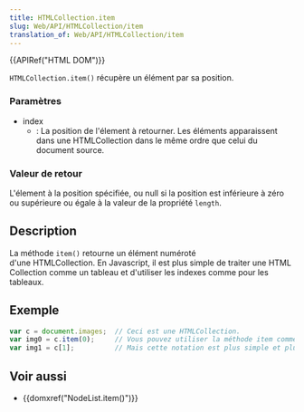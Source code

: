 ```yaml
---
title: HTMLCollection.item
slug: Web/API/HTMLCollection/item
translation_of: Web/API/HTMLCollection/item
---
```

{{APIRef("HTML DOM")}}

`HTMLCollection.item()` récupère un élément par sa position.

### Paramètres

- index
  - : La position de l'élement à retourner. Les éléments apparaissent dans une HTMLCollection dans le même ordre que celui du document source.

### Valeur de retour

L'élement à la position spécifiée, ou null si la position est inférieure à zéro ou supérieure ou égale à la valeur de la propriété `length`.

## Description

La méthode `item()` retourne un élément numéroté d'une HTMLCollection. En Javascript, il est plus simple de traiter une HTMLCollection comme un tableau et d'utiliser les indexes comme pour les tableaux.

## Exemple

```js
var c = document.images;  // Ceci est une HTMLCollection.
var img0 = c.item(0);     // Vous pouvez utiliser la méthode item comme ceci,
var img1 = c[1];          // Mais cette notation est plus simple et plus commune
```

## Voir aussi

- {{domxref("NodeList.item()")}}
